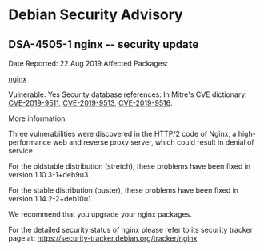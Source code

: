 
Debian Security Advisory
========================


DSA-4505-1 nginx -- security update
-----------------------------------



Date Reported:
22 Aug 2019
Affected Packages:

[nginx](https://packages.debian.org/src:nginx)

Vulnerable:
Yes
Security database references:
In Mitre's CVE dictionary: [CVE-2019-9511](https://security-tracker.debian.org/tracker/CVE-2019-9511), [CVE-2019-9513](https://security-tracker.debian.org/tracker/CVE-2019-9513), [CVE-2019-9516](https://security-tracker.debian.org/tracker/CVE-2019-9516).  

More information:

Three vulnerabilities were discovered in the HTTP/2 code of Nginx, a
high-performance web and reverse proxy server, which could result in
denial of service.


For the oldstable distribution (stretch), these problems have been fixed
in version 1.10.3-1+deb9u3.


For the stable distribution (buster), these problems have been fixed in
version 1.14.2-2+deb10u1.


We recommend that you upgrade your nginx packages.


For the detailed security status of nginx please refer to
its security tracker page at:
<https://security-tracker.debian.org/tracker/nginx>





